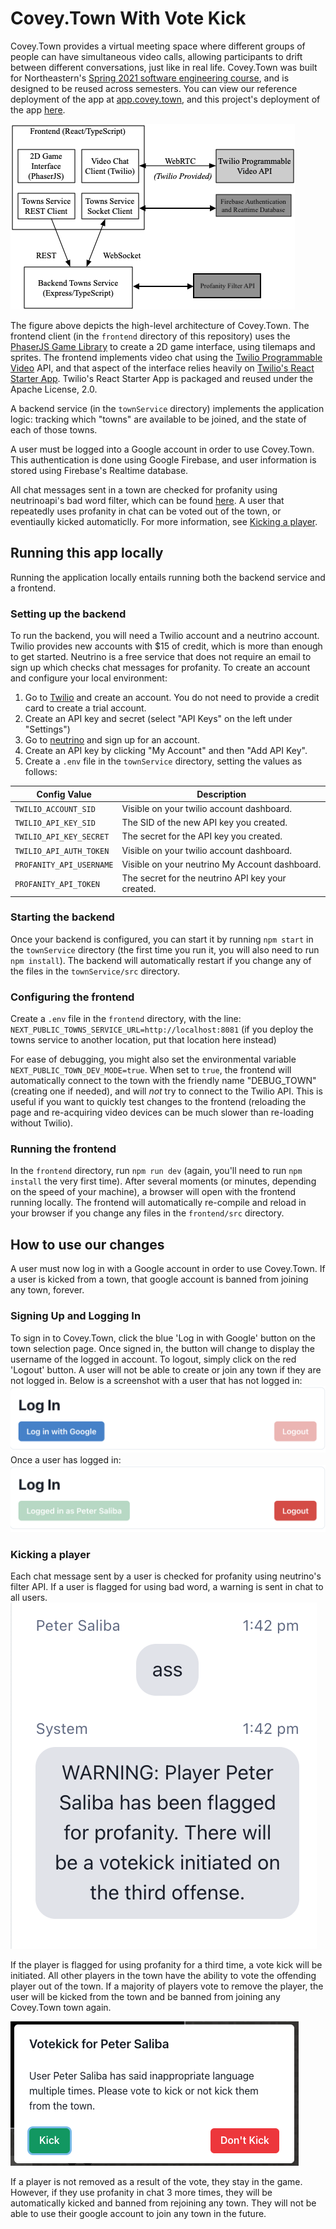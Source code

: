 # Covey.Town With Vote Kick

Covey.Town provides a virtual meeting space where different groups of people can have simultaneous video calls, allowing participants to drift between different conversations, just like in real life.
Covey.Town was built for Northeastern's [Spring 2021 software engineering course](https://neu-se.github.io/CS4530-CS5500-Spring-2021/), and is designed to be reused across semesters.
You can view our reference deployment of the app at [app.covey.town](https://app.covey.town/), and this project's deployment of the app [here](https://covey-town-votekick-frontend.onrender.com/).

![Covey.Town Architecture](docs/covey-town-architecture.png)

The figure above depicts the high-level architecture of Covey.Town.
The frontend client (in the `frontend` directory of this repository) uses the [PhaserJS Game Library](https://phaser.io) to create a 2D game interface, using tilemaps and sprites.
The frontend implements video chat using the [Twilio Programmable Video](https://www.twilio.com/docs/video) API, and that aspect of the interface relies heavily on [Twilio's React Starter App](https://github.com/twilio/twilio-video-app-react). Twilio's React Starter App is packaged and reused under the Apache License, 2.0.

A backend service (in the `townService` directory) implements the application logic: tracking which "towns" are available to be joined, and the state of each of those towns.

A user must be logged into a Google account in order to use Covey.Town. This authentication is done using Google Firebase, and user information is stored using Firebase's Realtime database. 

All chat messages sent in a town are checked for profanity using neutrinoapi's bad word filter, which can be found [here](https://www.neutrinoapi.com/api/bad-word-filter/). A user that repeatedly uses profanity in chat can be voted out of the town, or eventiaully kicked automaticlly. For more information, see [Kicking a player](#kicking-a-player).

## Running this app locally

Running the application locally entails running both the backend service and a frontend.

### Setting up the backend

To run the backend, you will need a Twilio account and a neutrino account. Twilio provides new accounts with $15 of credit, which is more than enough to get started. Neutrino is a free service that does not require an email to sign up which checks chat messages for profanity. 
To create an account and configure your local environment:

1. Go to [Twilio](https://www.twilio.com/) and create an account. You do not need to provide a credit card to create a trial account.
2. Create an API key and secret (select "API Keys" on the left under "Settings")
3. Go to [neutrino](https://www.neutrinoapi.com/signup/) and sign up for an account. 
4. Create an API key by clicking "My Account" and then "Add API Key". 
5. Create a `.env` file in the `townService` directory, setting the values as follows:

| Config Value            | Description                               |
| ----------------------- | ----------------------------------------- |
| `TWILIO_ACCOUNT_SID`    | Visible on your twilio account dashboard. |
| `TWILIO_API_KEY_SID`    | The SID of the new API key you created.   |
| `TWILIO_API_KEY_SECRET` | The secret for the API key you created.   |
| `TWILIO_API_AUTH_TOKEN` | Visible on your twilio account dashboard. |
| `PROFANITY_API_USERNAME`| Visible on your neutrino My Account dashboard. |
| `PROFANITY_API_TOKEN`   | The secret for the neutrino API key your created. |


### Starting the backend

Once your backend is configured, you can start it by running `npm start` in the `townService` directory (the first time you run it, you will also need to run `npm install`).
The backend will automatically restart if you change any of the files in the `townService/src` directory.

### Configuring the frontend

Create a `.env` file in the `frontend` directory, with the line: `NEXT_PUBLIC_TOWNS_SERVICE_URL=http://localhost:8081` (if you deploy the towns service to another location, put that location here instead)

For ease of debugging, you might also set the environmental variable `NEXT_PUBLIC_TOWN_DEV_MODE=true`. When set to `true`, the frontend will
automatically connect to the town with the friendly name "DEBUG_TOWN" (creating one if needed), and will *not* try to connect to the Twilio API. This is useful if you want to quickly test changes to the frontend (reloading the page and re-acquiring video devices can be much slower than re-loading without Twilio).

### Running the frontend

In the `frontend` directory, run `npm run dev` (again, you'll need to run `npm install` the very first time). After several moments (or minutes, depending on the speed of your machine), a browser will open with the frontend running locally.
The frontend will automatically re-compile and reload in your browser if you change any files in the `frontend/src` directory.

## How to use our changes 
A user must now log in with a Google account in order to use Covey.Town. If a user is kicked from a town, that google account is banned from joining any town, forever. 

### Signing Up and Logging In
To sign in to Covey.Town, click the blue 'Log in with Google' button on the town selection page. Once signed in, the button will change to display the username of the logged in account. To logout, simply click on the red 'Logout' button. A user will not be able to create or join any town if they are not logged in. Below is a screenshot with a user that has not logged in:
![Login](docs/loginSC.png)
Once a user has logged in:
![Logout](docs/logoutSC.png)

### Kicking a player
Each chat message sent by a user is checked for profanity using neutrino's filter API. If a user is flagged for using bad word, a warning is sent in chat to all users.
![badWordFound](docs/badwordFlag.png)

If the player is flagged for using profanity for a third time, a vote kick will be initiated. All other players in the town have the ability to vote the offending player out of the town. If a majority of players vote to remove the player, the user will be kicked from the town and be banned from joining any Covey.Town town again. 

![voteKick](docs/votekickModal.png)

If a player is not removed as a result of the vote, they stay in the game. However, if they use profanity in chat 3 more times, they will be automatically kicked and banned from rejoining any town. They will not be able to use their google account to join any town in the future. 
